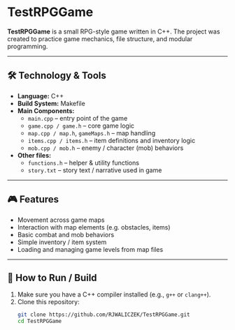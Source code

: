 # TestRPGGame

**TestRPGGame** is a small RPG-style game written in C++. The project was created to practice game mechanics, file structure, and modular programming.

---

## 🛠 Technology & Tools

- **Language:** C++  
- **Build System:** Makefile  
- **Main Components:**  
  - `main.cpp` – entry point of the game  
  - `game.cpp / game.h` – core game logic  
  - `map.cpp / map.h`, `gameMaps.h` – map handling  
  - `items.cpp / items.h` – item definitions and inventory logic  
  - `mob.cpp / mob.h` – enemy / character (mob) behaviors  
- **Other files:**  
  - `functions.h` – helper & utility functions  
  - `story.txt` – story text / narrative used in game  

---

## 🎮 Features

- Movement across game maps  
- Interaction with map elements (e.g. obstacles, items)  
- Basic combat and mob behaviors  
- Simple inventory / item system  
- Loading and managing game levels from map files  

---

## 🚀 How to Run / Build

1. Make sure you have a C++ compiler installed (e.g., `g++` or `clang++`).  
2. Clone this repository:  
   ```bash
   git clone https://github.com/RJWALICZEK/TestRPGGame.git
   cd TestRPGGame
